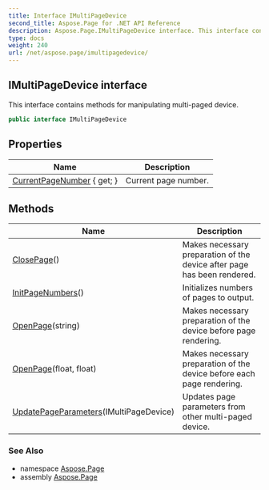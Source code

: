 ```yaml
---
title: Interface IMultiPageDevice
second_title: Aspose.Page for .NET API Reference
description: Aspose.Page.IMultiPageDevice interface. This interface contains methods for manipulating multipaged device
type: docs
weight: 240
url: /net/aspose.page/imultipagedevice/
---
```

## IMultiPageDevice interface

This interface contains methods for manipulating multi-paged device.

```csharp
public interface IMultiPageDevice
```

## Properties

| Name | Description |
| --- | --- |
| [CurrentPageNumber](../../aspose.page/imultipagedevice/currentpagenumber/) { get; } | Current page number. |

## Methods

| Name | Description |
| --- | --- |
| [ClosePage](../../aspose.page/imultipagedevice/closepage/)() | Makes necessary preparation of the device after page has been rendered. |
| [InitPageNumbers](../../aspose.page/imultipagedevice/initpagenumbers/)() | Initializes numbers of pages to output. |
| [OpenPage](../../aspose.page/imultipagedevice/openpage/#openpage_1)(string) | Makes necessary preparation of the device before page rendering. |
| [OpenPage](../../aspose.page/imultipagedevice/openpage/#openpage)(float, float) | Makes necessary preparation of the device before each page rendering. |
| [UpdatePageParameters](../../aspose.page/imultipagedevice/updatepageparameters/)(IMultiPageDevice) | Updates page parameters from other multi-paged device. |

### See Also

* namespace [Aspose.Page](../../aspose.page/)
* assembly [Aspose.Page](../../)


